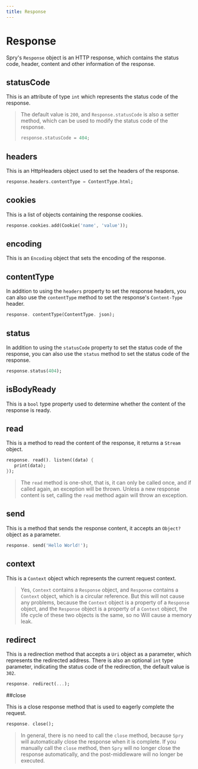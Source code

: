 ```yaml
---
title: Response
---
```


# Response

Spry's `Response` object is an HTTP response, which contains the status code, header, content and other information of the response.

## statusCode

This is an attribute of type `int` which represents the status code of the response.

> The default value is `200`, and `Response.statusCode` is also a setter method, which can be used to modify the status code of the response.
> ```dart
> response.statusCode = 404;
> ```

## headers

This is an HttpHeaders object used to set the headers of the response.

```dart
response.headers.contentType = ContentType.html;
```

## cookies

This is a list of objects containing the response cookies.

```dart
response.cookies.add(Cookie('name', 'value'));
```

## encoding

This is an `Encoding` object that sets the encoding of the response.

## contentType

In addition to using the `headers` property to set the response headers, you can also use the `contentType` method to set the response's `Content-Type` header.

```dart
response. contentType(ContentType. json);
```

## status

In addition to using the `statusCode` property to set the status code of the response, you can also use the `status` method to set the status code of the response.

```dart
response.status(404);
```

## isBodyReady

This is a `bool` type property used to determine whether the content of the response is ready.

## read

This is a method to read the content of the response, it returns a `Stream` object.

```dart
response. read(). listen((data) {
   print(data);
});
```

> The `read` method is one-shot, that is, it can only be called once, and if called again, an exception will be thrown.
> Unless a new response content is set, calling the `read` method again will throw an exception.

## send

This is a method that sends the response content, it accepts an `Object?` object as a parameter.

```dart
response. send('Hello World!');
```

## context

This is a `Context` object which represents the current request context.

> Yes, `Context` contains a `Response` object, and `Response` contains a `Context` object, which is a circular reference. But this will not cause any problems, because the `Context` object is a property of a `Response` object, and the `Response` object is a property of a `Context` object, the life cycle of these two objects is the same, so no Will cause a memory leak.

## redirect

This is a redirection method that accepts a `Uri` object as a parameter, which represents the redirected address. There is also an optional `int` type parameter, indicating the status code of the redirection, the default value is `302`.

```dart
response. redirect(...);
```

##close

This is a close response method that is used to eagerly complete the request.

```dart
response. close();
```

> In general, there is no need to call the `close` method, because `Spry` will automatically close the response when it is complete.
> If you manually call the `close` method, then `Spry` will no longer close the response automatically, and the post-middleware will no longer be executed.